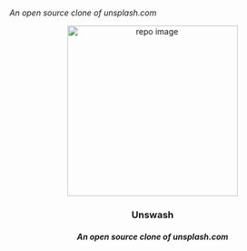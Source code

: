 # 
_An open source clone of unsplash.com_
<p align="center">
  <img src="https://thepalmbeachprinter.com/wp-content/themes/pbp/images/wc-placeholder.gif" alt="repo image" width="300" height="300" />
  <h3 align="center">Unswash</h3>
  <h5 align="center"><i>An open source clone of unsplash.com</i></h5>
</p>
